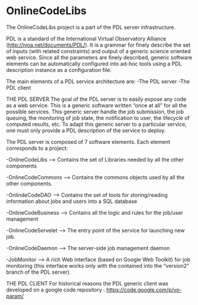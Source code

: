 # OnlineCodeLibs
The OnlineCodeLibs project is a part of the PDL server infrastructure. 

PDL is a standard of the International Virtual Observatory Alliance (http://ivoa.net/documents/PDL/).
It is a grammar for finely describe the set of inputs (with related constraints) and output of a generic science oriented web service. 
Since all the parameters are finely described, generic software elements can be automatically configured into ad-hoc tools using a PDL description instance as a configuration file. 

The main elements of a PDL service architecture are:
-The PDL server
-The PDL client


THE PDL SERVER 
The goal of the PDL server is to easily expose any code as a web service. 
This is a generic software written “once at all” for all the possible services. 
This generic server handle the job submission, the job queuing, the monitoring of job state, the notification to user, the lifecycle of computed results, etc. 
To adapt this generic server to a particular service, one must only provide a PDL description of the service to deploy. 


The PDL server is composed of 7 software elements. Each element corresponds to a project:

-OnlineCodeLibs —> Contains the set of Libraries needed by all the other components

-OnlineCodeCommons —> Contains the commons objects used by all the other components. 

-OnlindeCodeDAO —> Contains the set of tools for storing/reading information about jobs and users into a SQL database

-OnlineCodeBusiness  —> Contains all the logic and rules for the job/user management

-OnlineCodeServelet —> The entry point of the service for launching new job.

-OnlineCodeDaemon —> The server-side job management daemon

-JobMonitor —> A rich Web interface (based on Google Web Toolkit) for job monitoring (this interface works only with the contained into the “version2” branch of the PDL server). 


THE PDL CLIENT
For historical reasons the PDL generic client was developed on a google code repository : https://code.google.com/p/vo-param/
